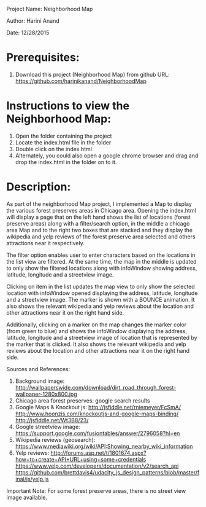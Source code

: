 Project Name: Neighborhood Map

Author: Harini Anand

Date: 12/28/2015

Prerequisites:
==============
1. Download this project (Neighborhood Map) from github
URL: https://github.com/harinikanand/NeighborhoodMap

Instructions to view the Neighborhood Map:
=========================================
1. Open the folder containing the project
2. Locate the index.html file in the folder
3. Double click on the index.html 
4. Alternately, you could also open a google chrome browser 
and drag and drop the index.html in the folder on to it.

Description:
============
As part of the neighborhood Map project, I implemented a Map to display the various forest preserves 
areas in Chicago area. Opening the index.html will display a page that on the left hand shows the list
of locations (forest preserve areas) along with a filter/search option, in the middle a chicago area Map 
and to the right two boxes that are stacked and they display the wikipedia and yelp reviews of the forest
preserve area selected and others attractions near it respectively.

The filter option enables user to enter characters based on the locations in the list view are filtered. 
At the same time, the map in the middle is updated to only show the filtered locations along with 
infoWindow showing address, latitude, longitude and a streetview image.


Clicking on item in the list updates the map view to only show the selected location with infoWindow 
opened displaying the address, latitude, longitude and a streetview image. The marker is shown with a 
BOUNCE animation. It also shows the relevant wikipedia and yelp reviews about the location and other 
attractions near it on the right hand side.

Additionally, clicking on a marker on the map changes the marker color (from green to blue) and shows 
the infoWindow displaying the address, latitude, longitude and a streetview image of location that is 
represented by the marker that is clicked. It also shows the relevant wikipedia and yelp reviews about
the location and other attractions near it on the right hand side.



Sources and References:
1. Background image: http://wallpaperswide.com/download/dirt_road_through_forest-wallpaper-1280x800.jpg
2. Chicago area forest preserves: google search results
3. Google Maps & Knockout js: http://jsfiddle.net/rniemeyer/FcSmA/
                              http://www.hoonzis.com/knockoutjs-and-google-maps-binding/
                              http://jsfiddle.net/Wt3B8/23/                             
4. Google streetview image: https://support.google.com/fusiontables/answer/2796058?hl=en
5. Wikipedia reviews (geosearch): https://www.mediawiki.org/wiki/API:Showing_nearby_wiki_information
6. Yelp reviews: http://forums.asp.net/t/1801674.aspx?how+to+create+API+URL+using+some+credentials
                 https://www.yelp.com/developers/documentation/v2/search_api
                 https://github.com/brettdavis4/udacity_js_design_patterns/blob/master/final/js/yelp.js

Important Note: For some forest preserve areas, there is no street view image available.